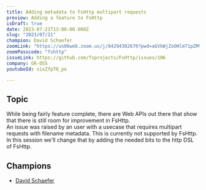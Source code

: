 ```yaml
---
title: Adding metadata to FsHttp multipart requests
preview: Adding a feature to FsHttp
isDraft: true
date: 2023-07-21T13:00:00.000Z
slug: "2023/07/21"
champion: David Schaefer
zoomLink: "https://us06web.zoom.us/j/84294302670?pwd=aGVkWjZoOHlmT1pZMVh3UkhkVEduQT09"
zoomPasscode: "fshttp"
issueLink: https://github.com/fsprojects/FsHttp/issues/106
company: GR-OSS
youtubeId: sixZfpTO_po

---
```


## Topic

While being fairly feature complete, there are Web APIs out there that show that there is still room for improvement in FsHttp.  
An issue was raised by an user with a usecase that requires multipart requests with filename metadata. This is currently not supported by FsHttp.  
In this session we'll change that by adding the needed bits to the http DSL of FsHttp.  

## Champions

- [David Schaefer](https://github.com/dawedawe)
